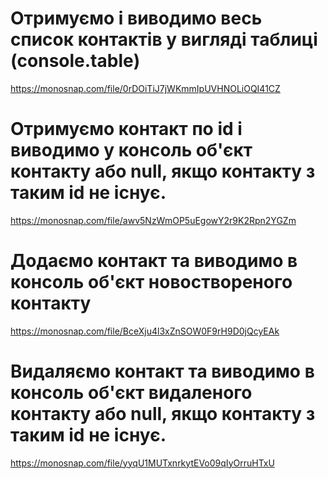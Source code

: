 # Отримуємо і виводимо весь список контактів у вигляді таблиці (console.table)
https://monosnap.com/file/0rDOiTiJ7jWKmmIpUVHNOLiOQI41CZ

# Отримуємо контакт по id і виводимо у консоль об'єкт контакту або null, якщо контакту з таким id не існує.
https://monosnap.com/file/awv5NzWmOP5uEgowY2r9K2Rpn2YGZm

# Додаємо контакт та виводимо в консоль об'єкт новоствореного контакту
https://monosnap.com/file/BceXju4l3xZnSOW0F9rH9D0jQcyEAk

# Видаляємо контакт та виводимо в консоль об'єкт видаленого контакту або null, якщо контакту з таким id не існує.
https://monosnap.com/file/yyqU1MUTxnrkytEVo09qIyOrruHTxU